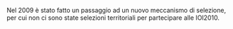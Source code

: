 Nel 2009 è stato fatto un passaggio ad un nuovo meccanismo di selezione, per cui non ci sono state selezioni territoriali per partecipare alle IOI2010.

